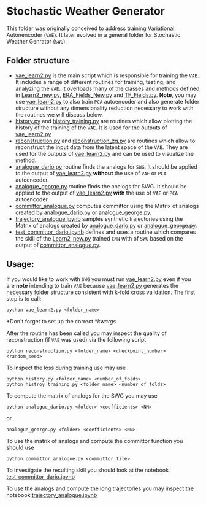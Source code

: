 # Stochastic Weather Generator

This folder was originally conceived to address training Variational Autonencoder (`VAE`). It later evolved in a general folder for Stochastic Weather Genrator (`SWG`).

## Folder structure
- [vae_learn2.py](VAE/vae_learn2.py) is the main script which is responsible for training the `VAE`. It includes a range of different routines for training, testing, and analyzing the `VAE`. It overloads many of the classes and methods defined in [Learn2_new.py](PLASIM/Learn2_new.py), [ERA_Fields_New.py](ERA/ERA_Fields_New.py) and [TF_Fields.py](ERA/TF_Fields.py). **Note**, you may use [vae_learn2.py](VAE/vae_learn2.py) to also train `PCA` autoencoder and also generate folder structure without any dimensionality reduction necessary to work with the routines we will discuss below. 
- [history.py](VAE/history.py) and [history_training.py](VAE/history_training.py) are routines which allow plotting the history of the training of the `VAE`. It is used for the outputs of [vae_learn2.py](VAE/vae_learn2.py)
-  [reconstruction.py](VAE/reconstruction.py) and [reconstruction_zg.py](VAE/reconstruction_zg.py) are routines which allow to reconstruct the input data from the latent space of the `VAE`. They are used for the outputs of [vae_learn2.py](VAE/vae_learn2.py) and can be used to visualize the method.
- [analogue_dario.py](VAE/analogue_dario.py) routine finds the analogs for `SWG`. It should be applied to the output of [vae_learn2.py](VAE/vae_learn2.py) **without** the use of `VAE` or `PCA` autoencoder. 
- [analogue_george.py](VAE/analogue_george.py) routine finds the analogs for SWG. It should be applied to the output of [vae_learn2.py](VAE/vae_learn2.py) **with** the use of `VAE` or `PCA` autoencoder.
- [committor_analogue.py](VAE/committor_analogue.py) computes committor using the Matrix of analogs created by [analogue_dario.py](VAE/analogue_dario.py) or [analogue_george.py](VAE/analogue_george.py).
- [trajectory_analogue.ipynb](VAE/trajectory_analogue.ipynb) samples synthetic trajectories using the Matrix of analogs created by [analogue_dario.py](VAE/analogue_dario.py) or [analogue_george.py](VAE/analogue_george.py).
- [test_committor_dario.ipynb](VAE/test_committor_dario.ipynb) defines and uses a routine which compares the skill of the [Learn2_new.py](PLASIM/Learn2_new.py) trained `CNN` with of `SWG` based on the output of [committor_analogue.py](VAE/committor_analogue.py).

## Usage:

If you would like to work with `SWG` you must run [vae_learn2.py](VAE/vae_learn2.py) even if you are **note** intending to train `VAE` because [vae_learn2.py](VAE/vae_learn2.py) generates the necessary folder structure consistent with k-fold cross validation. The first step is to call:
```
python vae_learn2.py <folder_name>
```
*Don't forget to set up the correct **kwargs*

After the routine has been called you may inspect the quality of reconstruction (if `VAE` was used) via the following script
```
python reconstruction.py <folder_name> <checkpoint_number> <random_seed>
```

To inspect the loss during training use may use
```
python history.py <folder_name> <number_of_folds>
python histroy_training.py <folder_name> <number_of_folds>
```

To compute the matrix of analogs for the SWG you may use
```
python analogue_dario.py <folder> <coefficients> <NN>
```

or
```
analogue_george.py <folder> <coefficients> <NN>
```

To use the matrix of analogs and compute the committor function you should use
```
python committor_analogue.py <committor_file>
```
To investigate the resulting skill you should look at the notebook [test_committor_dario.ipynb](VAE/test_committor_dario.ipynb)

To use the analogs and compute the long trajectories you may inspect the notebook [trajectory_analogue.ipynb](VAE/trajectory_analogue.ipynb)